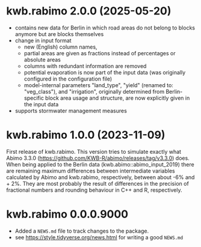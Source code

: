 # kwb.rabimo 2.0.0 (2025-05-20)

- contains new data for Berlin in which road areas do not belong to blocks 
  anymore but are blocks themselves
- change in input format
  - new (English) column names,
  - partial areas are given as fractions instead of percentages or absolute 
    areas
  - columns with redundant information are removed
  - potential evaporation is now part of the input data (was originally 
    configured in the configuration file)
  - model-internal parameters "land_type", "yield" (renamed to: "veg_class"), 
    and "irrigation", originally determined from Berlin-specific block area 
    usage and structure, are now explicitly given in the input data
- supports stormwater management measures

# kwb.rabimo 1.0.0 (2023-11-09)

First release of kwb.rabimo. This version tries to simulate exactly what
Abimo 3.3.0 (https://github.com/KWB-R/abimo/releases/tag/v3.3.0) does.
When being applied to the Berlin data (kwb.abimo::abimo_input_2019) there
are remaining maximum differences between intermediate variables calculated
by Abimo and kwb.rabimo, respectively, between about -6% and + 2%. They are
most probably the result of differences in the precision of fractional numbers
and rounding behaviour in C++ and R, respectively.

# kwb.rabimo 0.0.0.9000

* Added a `NEWS.md` file to track changes to the package.
* see https://style.tidyverse.org/news.html for writing a good `NEWS.md`
